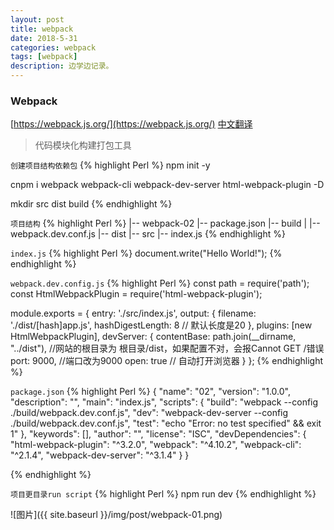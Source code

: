 ```yaml
---
layout: post
title: webpack
date: 2018-5-31
categories: webpack
tags: [webpack]
description: 边学边记录。
---
```


### Webpack
[https://webpack.js.org/](https://webpack.js.org/) [中文翻译](https://webpack.docschina.org/)
> 代码模块化构建打包工具

`创建项目结构依赖包`
{% highlight Perl %}
npm init -y

cnpm i webpack webpack-cli webpack-dev-server html-webpack-plugin -D

mkdir src dist build
{% endhighlight %}

`项目结构`
{% highlight Perl %}
|-- webpack-02
    |-- package.json
    |-- build
    |   |-- webpack.dev.conf.js
    |-- dist
    |-- src
        |-- index.js
{% endhighlight %}

`index.js`
{% highlight Perl %}
document.write("Hello World!");
{% endhighlight %}

`webpack.dev.config.js`
{% highlight Perl %}
const path = require('path');
const HtmlWebpackPlugin = require('html-webpack-plugin');

module.exports = {
  entry: './src/index.js',
  output: {
    filename: './dist/[hash]app.js',
    hashDigestLength: 8 // 默认长度是20
  },
  plugins: [new HtmlWebpackPlugin],
  devServer: {
    contentBase: path.join(__dirname, "../dist"), //网站的根目录为 根目录/dist，如果配置不对，会报Cannot GET /错误
    port: 9000, //端口改为9000
    open: true // 自动打开浏览器
  }
};
{% endhighlight %}

`package.json`
{% highlight Perl %}
{
  "name": "02",
  "version": "1.0.0",
  "description": "",
  "main": "index.js",
  "scripts": {
    "build": "webpack --config ./build/webpack.dev.conf.js",
    "dev": "webpack-dev-server --config ./build/webpack.dev.conf.js",
    "test": "echo \"Error: no test specified\" && exit 1"
  },
  "keywords": [],
  "author": "",
  "license": "ISC",
  "devDependencies": {
    "html-webpack-plugin": "^3.2.0",
    "webpack": "^4.10.2",
    "webpack-cli": "^2.1.4",
    "webpack-dev-server": "^3.1.4"
  }
}

{% endhighlight %}

`项目更目录run script`
{% highlight Perl %}
npm run dev
{% endhighlight %}

![图片]({{ site.baseurl }}/img/post/webpack-01.png)
